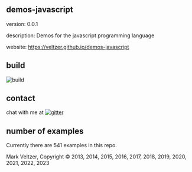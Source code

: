 ## demos-javascript

version: 0.0.1

description: Demos for the javascript programming language

website: https://veltzer.github.io/demos-javascript

## build

![build](https://github.com/veltzer/demos-javascript/workflows/build/badge.svg)


## contact

chat with me at [![gitter](https://badges.gitter.im/Join%20Chat.svg)](https://gitter.im/veltzer/mark.veltzer)

## number of examples 

Currently there are 541 examples in this repo.

Mark Veltzer, Copyright © 2013, 2014, 2015, 2016, 2017, 2018, 2019, 2020, 2021, 2022, 2023
